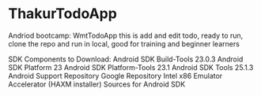 # ThakurTodoApp
Andriod bootcamp: WmtTodoApp
this is add and edit todo, ready to run, clone the repo and run in local, good for training and beginner learners


SDK Components to Download:
Android SDK Build-Tools 23.0.3
Android SDK Platform 23
Android SDK Platform-Tools 23.1
Android SDK Tools 25.1.3
Android Support Repository
Google Repository
Intel x86 Emulator Accelerator (HAXM installer)
Sources for Android SDK



